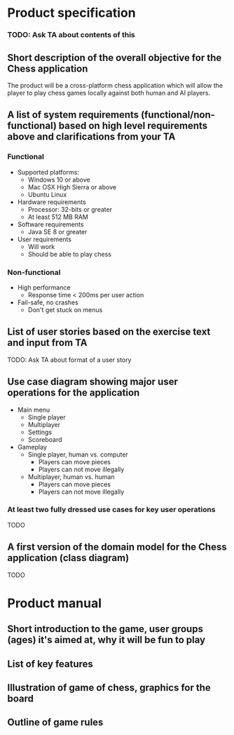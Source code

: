 # Product specification

### TODO: Ask TA about contents of this

## Short description of the overall objective for the Chess application

The product will be a cross-platform chess application which will allow the
player to play chess games locally against both human and AI players.

## A list of system requirements (functional/non-functional) based on high level requirements above and clarifications from your TA

### Functional

- Supported platforms:
  - Windows 10 or above
  - Mac OSX High Sierra or above
  - Ubuntu Linux
- Hardware requirements
  - Processor: 32-bits or greater
  - At least 512 MB RAM
- Software requirements
  - Java SE 8 or greater
- User requirements
  - Will work
  - Should be able to play chess

### Non-functional

- High performance
  - Response time < 200ms per user action
- Fail-safe, no crashes
  - Don't get stuck on menus

## List of user stories based on the exercise text and input from TA

TODO: Ask TA about format of a user story

## Use case diagram showing major user operations for the application

* Main menu
  * Single player
  * Multiplayer
  * Settings
  * Scoreboard
* Gameplay
  * Single player, human vs. computer
    * Players can move pieces
    * Players can not move illegally
  * Multiplayer, human vs. human
    * Players can move pieces
    * Players can not move illegally

### At least two fully dressed use cases for key user operations

TODO

## A first version of the domain model for the Chess application (class diagram)

TODO

# Product manual

## Short introduction to the game, user groups (ages) it's aimed at, why it will be fun to play

## List of key features

## Illustration of game of chess, graphics for the board

## Outline of game rules
